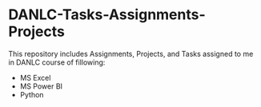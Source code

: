 # DANLC-Tasks-Assignments-Projects
This repository includes Assignments, Projects, and Tasks assigned to me in DANLC course of fillowing:
- MS Excel
- MS Power BI
- Python  
